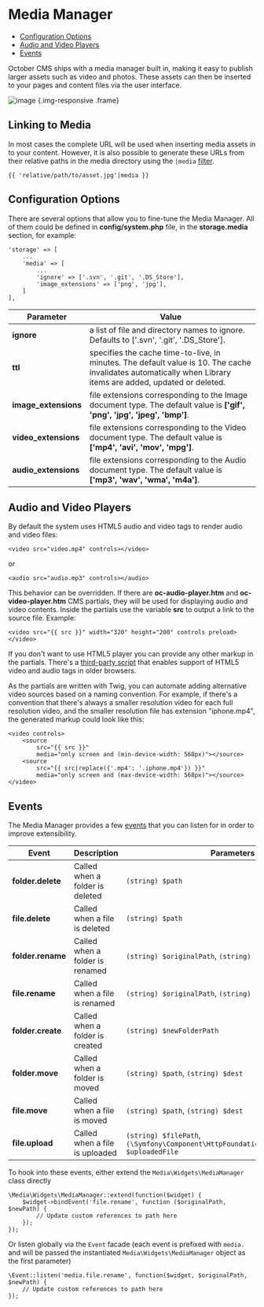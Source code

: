 # Media Manager

- [Configuration Options](#configuration-options)
- [Audio and Video Players](#audio-and-video-players)
- [Events](#events)

October CMS ships with a media manager built in, making it easy to publish larger assets such as video and photos. These assets can then be inserted to your pages and content files via the user interface.

![image](https://github.com/octobercms/docs/blob/master/images/media-manager.png?raw=true) {.img-responsive .frame}

<a name="media-links"></a>
## Linking to Media

In most cases the complete URL will be used when inserting media assets in to your content. However, it is also possible to generate these URLs from their relative paths in the media directory using the `|media` [filter](../markup/filter-media).

    {{ 'relative/path/to/asset.jpg'|media }}

<a name="configuration-options"></a>
## Configuration Options

There are several options that allow you to fine-tune the Media Manager. All of them could be defined in **config/system.php** file, in the **storage.media** section, for example:

    'storage' => [
        ...
        'media' => [
            ...
            'ignore' => ['.svn', '.git', '.DS_Store'],
            'image_extensions' => ['png', 'jpg'],
        ]
    ],

Parameter | Value
------------- | -------------
**ignore** | a list of file and directory names to ignore. Defaults to ['.svn', '.git', '.DS_Store'].
**ttl** | specifies the cache time-to-live, in minutes. The default value is 10. The cache invalidates automatically when Library items are added, updated or deleted.
**image_extensions** | file extensions corresponding to the Image document type. The default value is **['gif', 'png', 'jpg', 'jpeg', 'bmp']**.
**video_extensions** | file extensions corresponding to the Video document type. The default value is **['mp4', 'avi', 'mov', 'mpg']**.
**audio_extensions** | file extensions corresponding to the Audio document type. The default value is **['mp3', 'wav', 'wma', 'm4a']**.

<a name="audio-and-video-players"></a>
## Audio and Video Players

By default the system uses HTML5 audio and video tags to render audio and video files:

    <video src="video.mp4" controls></video>

or

    <audio src="audio.mp3" controls></audio>

This behavior can be overridden. If there are **oc-audio-player.htm** and **oc-video-player.htm** CMS partials, they will be used for displaying audio and video contents. Inside the partials use the variable **src** to output a link to the source file. Example:

    <video src="{{ src }}" width="320" height="200" controls preload></video>

If you don't want to use HTML5 player you can provide any other markup in the partials. There's a [third-party script](https://html5media.info/) that enables support of HTML5 video and audio tags in older browsers.

As the partials are written with Twig, you can automate adding alternative video sources based on a naming convention. For example, if there's a convention that there's always a smaller resolution video for each full resolution video, and the smaller resolution file has extension "iphone.mp4", the generated markup could look like this:

    <video controls>
        <source
            src="{{ src }}"
            media="only screen and (min-device-width: 568px)"></source>
        <source
            src="{{ src|replace({'.mp4': '.iphone.mp4'}) }}"
            media="only screen and (max-device-width: 568px)"></source>
    </video>

<a name="events"></a>
## Events

The Media Manager provides a few [events](../services/events) that you can listen for in order to improve extensibility.

Event | Description | Parameters
------------- | ------------- | -------------
**folder.delete** | Called when a folder is deleted | `(string) $path`
**file.delete** | Called when a file is deleted | `(string) $path`
**folder.rename** | Called when a folder is renamed | `(string) $originalPath`, `(string) $newPath`
**file.rename** | Called when a file is renamed | `(string) $originalPath`, `(string) $newPath`
**folder.create** | Called when a folder is created | `(string) $newFolderPath`
**folder.move** | Called when a folder is moved | `(string) $path`, `(string) $dest`
**file.move** | Called when a file is moved | `(string) $path`, `(string) $dest`
**file.upload** | Called when a file is uploaded | `(string) $filePath`, `(\Symfony\Component\HttpFoundation\File\UploadedFile) $uploadedFile`

To hook into these events, either extend the `Media\Widgets\MediaManager` class directly

    \Media\Widgets\MediaManager::extend(function($widget) {
        $widget->bindEvent('file.rename', function ($originalPath, $newPath) {
            // Update custom references to path here
        });
    });

Or listen globally via the `Event` facade (each event is prefixed with `media.` and will be passed the instantiated `Media\Widgets\MediaManager` object as the first parameter)

    \Event::listen('media.file.rename', function($widget, $originalPath, $newPath) {
        // Update custom references to path here
    });
